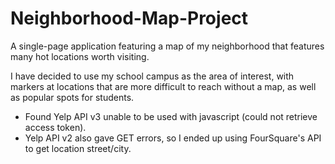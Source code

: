 # Neighborhood-Map-Project
A single-page application featuring a map of my neighborhood that features many hot locations worth visiting. 

I have decided to use my school campus as the area of interest, with markers at locations that are more difficult to reach without a map, as well as popular spots for students.


- Found Yelp API v3 unable to be used with javascript (could not retrieve access token).
- Yelp API v2 also gave GET errors, so I ended up using FourSquare's API to get location street/city.
